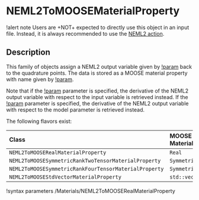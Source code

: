 # NEML2ToMOOSEMaterialProperty

!alert note
Users are +NOT+ expected to directly use this object in an input file. Instead, it is always recommended to use the [NEML2 action](syntax/NEML2/index.md).

## Description

This family of objects assign a NEML2 output variable given by [!param](/Materials/NEML2ToMOOSERealMaterialProperty/from_neml2) back to the quadrature points. The data is stored as a MOOSE material property with name given by [!param](/Materials/NEML2ToMOOSERealMaterialProperty/to_moose).

Note that if the [!param](/Materials/NEML2ToMOOSERealMaterialProperty/neml2_input_derivative) parameter is specified, the derivative of the NEML2 output variable with respect to the input variable is retrieved instead. If the [!param](/Materials/NEML2ToMOOSERealMaterialProperty/neml2_parameter_derivative) parameter is specified, the derivative of the NEML2 output variable with respect to the model parameter is retrieved instead.

The following flavors exist:

| Class                                                 | MOOSE MaterialProperty type |
| :---------------------------------------------------- | :-------------------------- |
| `NEML2ToMOOSERealMaterialProperty`                    | `Real`                      |
| `NEML2ToMOOSESymmetricRankTwoTensorMaterialProperty`  | `SymmetricRankTwoTensor`    |
| `NEML2ToMOOSESymmetricRankFourTensorMaterialProperty` | `SymmetricRankFourTensor`   |
| `NEML2ToMOOSEStdVectorMaterialProperty`               | `std::vector<Real>`         |

!syntax parameters /Materials/NEML2ToMOOSERealMaterialProperty
